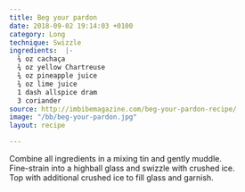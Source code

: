 ```yaml
---
title: Beg your pardon
date: 2018-09-02 19:14:03 +0100
category: Long
technique: Swizzle
ingredients:  |-
  ¾ oz cachaça
  ¾ oz yellow Chartreuse
  ¾ oz pineapple juice
  ¾ oz lime juice
  1 dash allspice dram
  3 coriander
source: http://imbibemagazine.com/beg-your-pardon-recipe/
image: "/bb/beg-your-pardon.jpg"
layout: recipe

---
```

Combine all ingredients in a mixing tin and gently muddle.  
Fine-strain into a highball glass and swizzle with crushed ice.  
Top with additional crushed ice to fill glass and garnish.
